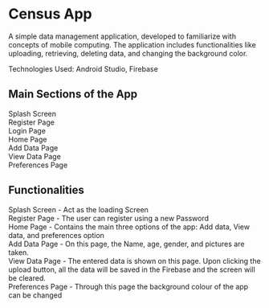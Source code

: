 # Census App

A simple data management application, developed to familiarize with concepts of mobile computing.
The application includes functionalities like uploading, retrieving, deleting data, and changing the background color.

Technologies Used: Android Studio, Firebase

## Main Sections of the App

Splash Screen\
Register Page\
Login Page\
Home Page\
Add Data Page\
View Data Page\
Preferences Page

## Functionalities
Splash Screen - Act as the loading Screen\
Register Page - The user can register using a new Password\
Home Page - Contains the main three options of the app: Add data, View data, and preferences option\
Add Data Page - On this page, the Name, age, gender, and pictures are taken.\
View Data Page - The entered data is shown on this page. Upon clicking the upload button, all the data will be saved in the Firebase and the screen will be cleared.\
Preferences Page - Through this page the background colour of the app can be changed
